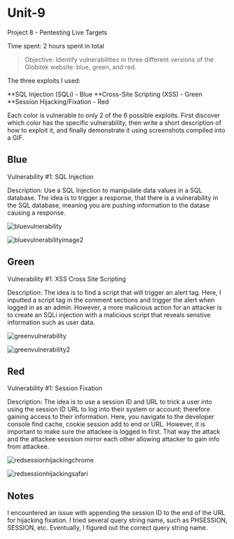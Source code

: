 # Unit-9
Project 8 - Pentesting Live Targets

Time spent: 2 hours spent in total

> Objective: Identify vulnerabilities in three different versions of the Globitek website: blue, green, and red.

The three exploits I used:


**SQL Injection (SQLi) - Blue 
**Cross-Site Scripting (XSS) - Green
**Session Hijacking/Fixation - Red

Each color is vulnerable to only 2 of the 6 possible exploits. First discover which color has the specific vulnerability, then write a short description of how to exploit it, and finally demonstrate it using screenshots compiled into a GIF.

## Blue

Vulnerability #1: SQL Injection

Description: Use a SQL Injection to manipulate data values in a SQL database. The idea is to trigger a response, that there is a vulnerability in the SQL database, meaning you are pushing information to the datase causing a response. 

![bluevulnerability](https://user-images.githubusercontent.com/64348938/115821657-08b01700-a3b8-11eb-982f-1cbae07195af.png)

![bluevulnerabilityimage2](https://user-images.githubusercontent.com/64348938/115821701-1ebdd780-a3b8-11eb-8e9f-e29a9bc5e5d5.png)

## Green

Vulnerability #1: XSS Cross Site Scripting

Description: The idea is to find a script that will trigger an alert tag. Here, I inputted a script tag in the comment sections and trigger the alert when logged in as an admin. However, a more malicious action for an attacker is to create an SQLi injection with a malicious script that reveals senstive information such as user data.

![greenvulnerability](https://user-images.githubusercontent.com/64348938/115822051-bcb1a200-a3b8-11eb-90aa-5dd96a9c2003.png)

![greenvulnerability2](https://user-images.githubusercontent.com/64348938/115822118-d9e67080-a3b8-11eb-8c15-2392b62cd1f7.png)


## Red

Vulnerability #1: Session Fixation

Description: The idea is to use a session ID and URL to trick a user into using the session ID URL to log into their system or account; therefore gaining access to their information. Here, you navigate to the developer console find cache, cookie session add to end or URL. However, it is important to make sure the attackee is logged in first. That way the attack and the attackee sesssion mirror each other allowing attacker to gain info from attackee.

![redsessionhijackingchrome](https://user-images.githubusercontent.com/64348938/116763472-550be000-a9d2-11eb-84f6-16fca7800878.png)

![redsessionhijackingsafari](https://user-images.githubusercontent.com/64348938/115822586-a6581600-a3b9-11eb-8030-43be6afcffbb.png)



## Notes

I encountered an issue with appending the session ID to the end of the URL for hijacking fixation. I tried several query string name, such as PHSESSION, SESSION, etc. Eventually, I figured out the correct query string name. 
